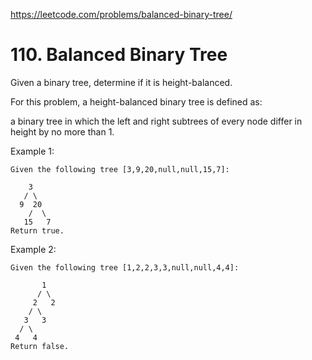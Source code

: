 https://leetcode.com/problems/balanced-binary-tree/

# 110. Balanced Binary Tree


Given a binary tree, determine if it is height-balanced.

For this problem, a height-balanced binary tree is defined as:

a binary tree in which the left and right subtrees of every node differ in height by no more than 1.

 

Example 1:

```
Given the following tree [3,9,20,null,null,15,7]:

    3
   / \
  9  20
    /  \
   15   7
Return true.
```

Example 2:

```
Given the following tree [1,2,2,3,3,null,null,4,4]:

       1
      / \
     2   2
    / \
   3   3
  / \
 4   4
Return false.
```